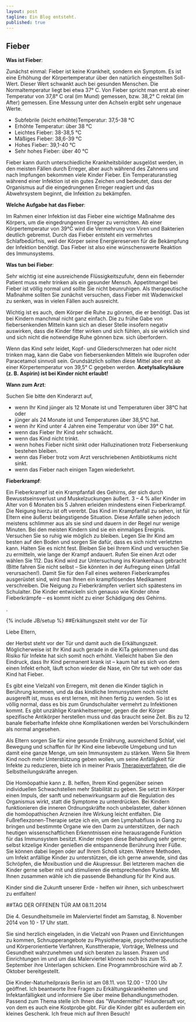 ```yaml
---
layout: post
tagline: Ein Blog entsteht.
published: true
---
```


##  **Fieber**

**Was ist Fieber**:

Zunächst einmal: Fieber ist keine Krankheit, sondern ein Symptom. Es ist eine Erhöhung der Körpertemperatur über den natürlich eingestellten Soll-Wert. Dieser Wert schwankt auch bei gesunden Menschen. Die Normaltemperatur liegt bei etwa 37° C. Von Fieber spricht man erst ab einer Temperatur von 37,8° C oral (im Mund) gemessen, bzw. 38,2° C rektal (im After) gemessen. Eine Messung unter den Achseln ergibt sehr ungenaue Werte.

- Subfebrile (leicht erhöhte)Temperatur: 37,5-38 °C
- Erhöhte Temperatur: über 38 °C
- Leichtes Fieber: 38-38,5 °C
- Mäßiges Fieber: 38,6-39 °C
- Hohes Fieber: 39,1-40 °C
- Sehr hohes Fieber: über 40 °C







Fieber kann durch unterschiedliche Krankheitsbilder ausgelöst werden,  in den meisten Fällen  durch Erreger, aber auch während des Zahnens und nach Impfungen bekommen viele Kinder Fieber. 
Ein Temperaturanstieg während einer Infektion ist ein gutes Zeichen und bedeutet, dass der Organismus auf die eingedrungenen Erreger reagiert und das Abwehrsystem beginnt, die Infektion zu bekämpfen. 

**Welche Aufgabe hat das Fieber**:

Im Rahmen einer Infektion ist das Fieber eine wichtige Maßnahme des Körpers, um die eingedrungenen Erreger zu vernichten. Ab einer Körpertemperatur von 39°C wird die Vermehrung von Viren und Bakterien deutlich gebremst. Durch das Fieber entsteht ein vermehrtes Schlafbedürfnis, weil der Körper seine Energiereserven für die Bekämpfung der Infektion benötigt. Das Fieber ist also eine wünschenswerte Reaktion des Immunsystems. 

**Was tun bei Fieber**:

Sehr wichtig ist eine ausreichende Flüssigkeitszufuhr, denn ein fiebernder Patient muss mehr trinken als ein gesunder Mensch. Appetitmangel bei Fieber ist völlig normal und sollte Sie nicht beunruhigen. Als therapeutische Maßnahme sollten Sie zunächst versuchen, dass Fieber mit Wadenwickel zu senken, was in vielen Fällen auch ausreicht.

Wichtig ist es auch, dem Körper die Ruhe zu gönnen, die er benötigt. Das ist bei Kindern manchmal nicht ganz einfach. Die zu frühe Gabe von fiebersenkenden Mitteln kann sich an dieser Stelle insofern negativ auswirken, dass die Kinder fitter wirken und sich fühlen, als sie wirklich sind und sich nicht die notwendige Ruhe gönnen bzw. sich überfordern.

Wenn das Kind sehr leidet, Kopf- und Gliederschmerzen hat oder nicht trinken mag, kann die Gabe von fiebersenkenden Mitteln wie Ibuprofen oder Paracetamol sinnvoll sein. Grundsätzlich sollten diese Mittel aber erst ab einer Körpertemperatur von 39,5° C gegeben werden. **Acetylsalicylsäure (z. B. Aspirin) ist bei Kinder nicht erlaubt!**

**Wann zum Arzt**:

Suchen Sie bitte den Kinderarzt auf, 
- wenn Ihr Kind jünger als 12 Monate ist und Temperaturen über 38°C hat oder 
- jünger als 24 Monate ist und Temperaturen über 38,5°C hat.
- wenn ihr Kind unter 4 Jahren eine Temperatur von über 39° C hat.
- wenn das Fieber Ihr Kind sehr schwächt.
- wenn das Kind nicht trinkt.
- wenn hohes Fieber nicht sinkt oder Halluzinationen trotz Fiebersenkung bestehen bleiben.
- wenn das Fieber trotz vom Arzt verschriebenen Antibiotikums nicht sinkt.
- wenn das Fieber nach einigen Tagen wiederkehrt.

**Fieberkrampf**:

Ein Fieberkrampf ist ein Krampfanfall des Gehirns, der sich durch Bewusstseinsverlust und Muskelzuckungen äußert. 3 – 4 % aller Kinder im Alter von 6 Monaten bis 5 Jahren erleiden mindestens einen Fieberkrampf. Die Neigung hierzu ist oft vererbt.
Das Kind im Krampfanfall zu sehen, ist für Eltern eine äußerst beängstigende Situation. Diese Anfälle sehen jedoch meistens schlimmer aus als sie sind und dauern in der Regel nur wenige Minuten. Bei den meisten Kindern sind sie ein einmaliges Ereignis.
Versuchen Sie so ruhig wie möglich zu bleiben. Legen Sie Ihr Kind am besten auf den Boden und sorgen Sie dafür, dass es sich nicht verletzten kann. Halten Sie es nicht fest. Bleiben Sie bei Ihrem Kind und versuchen Sie zu ermitteln, wie lange der Krampf andauert.
Rufen Sie einen Arzt oder wählen Sie 112. Das Kind wird zur Untersuchung ins Krankenhaus gebracht (Bitte fahren Sie nicht selbst – Sie könnten in der Aufregung einen Unfall verursachen!). Damit Sie für den Fall eines weiteren Fieberkrampfes ausgerüstet sind, wird man Ihnen ein krampflösendes Medikament verschreiben. 
Die Neigung zu Fieberkrämpfen verliert sich spätestens im Schulalter. Die Kinder entwickeln sich genauso wie Kinder ohne Fieberkrämpfe – es kommt nicht zu einer Schädigung des Gehirns.


 
.
 


{% include JB/setup %}
##Erkältungszeit steht vor der Tür

Liebe Eltern,

der Herbst steht vor der Tür und damit auch die Erkältungszeit. Möglicherweise ist Ihr Kind auch gerade in die KiTa gekommen und das Risiko für Infekte hat sich somit noch erhöht. Vielleicht haben Sie den Eindruck, dass Ihr Kind permanent krank ist – kaum hat es sich von dem einen Infekt erholt, läuft schon wieder die Nase, ein Ohr tut weh oder das Kind hat Fieber.

Es gibt eine Vielzahl von Erregern, mit denen die Kinder täglich in Berührung kommen, und da das kindliche  Immunsystem noch nicht ausgereift ist,  muss es erst lernen, mit ihnen fertig zu werden. So ist es völlig normal, dass es bis zum Grundschulalter vermehrt zu Infektionen kommt. Es gibt unzählige Krankheitserreger, gegen die der Körper spezifische Antikörper herstellen muss und das braucht seine Zeit. Bis zu 12 banale fieberhafte Infekte ohne Komplikationen werden bei Vorschulkindern als normal angesehen. 

Als Eltern sorgen Sie für eine gesunde Ernährung, ausreichend Schlaf, viel Bewegung und schaffen für Ihr Kind eine liebevolle Umgebung und tun damit eine ganze Menge, um sein Immunsystem zu stärken. Wenn Sie Ihrem Kind noch mehr Unterstützung geben wollen, um seine Anfälligkeit für Infekte zu reduzieren, biete ich in meiner Praxis [Therapieverfahren](http://www.kindernaturheilpraxisberlin.de/therapieverfahren/homoeopathie/), die die Selbstheilungskräfte anregen. 

Die Homöopathie kann z. B. helfen, Ihrem Kind gegenüber seinen individuellen Schwachstellen mehr Stabilität zu geben. Sie setzt im Körper einen Impuls, der sanft und nebenwirkungsarm auf die Regulation des Organismus wirkt, statt die Symptome zu unterdrücken. Bei Kindern funktionieren die inneren Ordnungskräfte noch unbelasteter, daher können die homöopathischen Arzneien ihre Wirkung leicht entfalten. 
Die Fußreflexzonen-Therapie setze ich ein, um den Lymphabfluss in Gang zu bringen und bestimmte  Organe wie den Darm zu unterstützen, der nach heutigen wissenschaftlichen Erkenntnissen eine herausragende Funktion für das Immunsystem besitzt. Kinder mögen diese Behandlung sehr gerne; selbst kitzelige Kinder genießen die entspannende Berührung ihrer Füße. Sie können dabei liegen oder auf Ihrem Schoß sitzen. 
Weitere Methoden, um Infekt anfällige Kinder zu unterstützen, die ich gerne anwende, sind das Schröpfen, die Moxibustion und die Akupressur. Bei letzterem machen die Kinder gerne selber mit und stimulieren die entsprechenden Punkte.
Mit Ihnen zusammen wähle ich die passende Behandlung für Ihr Kind aus.  

Kinder sind die Zukunft unserer Erde - helfen wir ihnen, sich unbeschwert zu entfalten!

##TAG DER OFFENEN TÜR AM 08.11.2014

Die 4. Gesundheitsmeile im Malerviertel findet am Samstag, 8. November 2014 von 10 - 17 Uhr statt.

Sie sind herzlich eingeladen,  in die Vielzahl von Praxen und Einrichtungen zu kommen, Schnupperangebote zu Physiotherapie, psychotherapeutische und Körperorientierte Verfahren, Kunsttherapie, Vorträge, Wellness und Gesundheit wahrzunehmen und sich beraten zu lassen. Praxen und Einrichtungen im und um das Malerviertel können noch bis zum 15. September ihre Unterlagen schicken. Eine Programmbroschüre wird ab 7. Oktober bereitgestellt.

Die Kinder-Naturheilpraxis Berlin ist am 08.11. von 12.00 - 17.00 Uhr geöffnet. Ich beantworte Ihre Fragen zu Erkältungskrankheiten und Infektanfälligkeit und informiere Sie über meine Behandlungsmethoden. Passend zum Thema stelle ich Ihnen das "Wundermittel" Holundersaft vor, von dem es auch eine Kostprobe gibt. Für die Kinder gibt es außerdem ein kleines Geschenk. 
Ich freue mich auf Ihren Besuch!